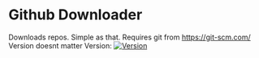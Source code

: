 # Github Downloader
Downloads repos. Simple as that. Requires git from https://git-scm.com/ Version doesnt matter
Version:
[![Version](https://img.shields.io/github/release/PumptatoDevelopment/Github-Downloader.svg)](https://github.com/PumptatoDevelopment/Github-Downloader/releases/latest)
